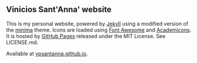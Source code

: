 ## Vinicios Sant'Anna' website

This is my personal website, powered by [Jekyll](http://jekyllrb.com/) using a modified version of the <a href="https://github.com/jekyll/minima">minima</a> theme. Icons are loaded using <a href="http://fontawesome.io/">Font Awesome</a> and <a href="http://jpswalsh.github.io/academicons/">Academicons</a>. It is hosted by [GitHub Pages](https://pages.github.com/) released under the MIT License. See LICENSE.md.

Available at [vpsantanna.github.io](http://vpsantanna.github.io/).
